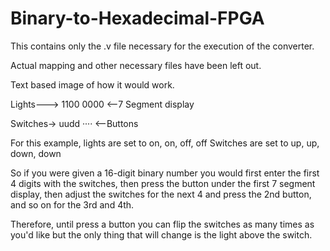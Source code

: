# Binary-to-Hexadecimal-FPGA

This contains only the .v file necessary for the execution of the converter.

Actual mapping and other necessary files have been left out.

Text based image of how it would work.

Lights--->      1100       0000     <--7 Segment display

Switches->      uudd       ····     <--Buttons

For this example, lights are set to on, on, off, off
Switches are set to up, up, down, down

So if you were given a 16-digit binary number you would first enter the first 4 digits with the switches, then press the button under the first 7 segment display, then adjust the switches for the next 4 and press the 2nd button, and so on for the 3rd and 4th.

Therefore, until press a button you can flip the switches as many times as you'd like but the only thing that will change is the light above the switch.
